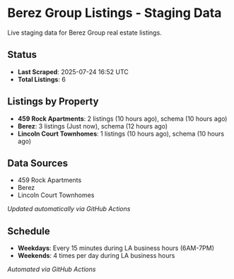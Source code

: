 # Berez Group Listings - Staging Data

Live staging data for Berez Group real estate listings.

## Status

- **Last Scraped**: 2025-07-24 16:52 UTC
- **Total Listings**: 6

## Listings by Property

- **459 Rock Apartments**: 2 listings (10 hours ago), schema (10 hours ago)
- **Berez**: 3 listings (Just now), schema (12 hours ago)
- **Lincoln Court Townhomes**: 1 listings (10 hours ago), schema (10 hours ago)

## Data Sources

- 459 Rock Apartments
- Berez
- Lincoln Court Townhomes

*Updated automatically via GitHub Actions*

## Schedule

- **Weekdays**: Every 15 minutes during LA business hours (6AM-7PM)
- **Weekends**: 4 times per day during LA business hours

*Automated via GitHub Actions*
